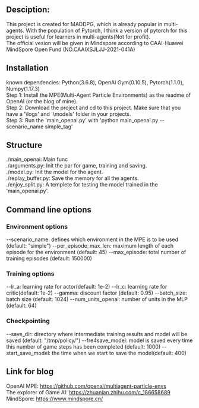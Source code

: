 
## Desciption:  
This project is created for MADDPG, which is already popular in multi-agents. With the population of Pytorch, I think a version of pytorch for this project is useful for learners in multi-agents(Not for profit).   
The official vesion will be given in Mindspore according to CAAI-Huawei MindSpore Open Fund (NO.CAAIXSJLJJ-2021-041A)

## Installation
known dependencies: Python(3.6.8), OpenAI Gym(0.10.5), Pytorch(1.1.0), Numpy(1.17.3)    
Step 1: Install the MPE(Multi-Agent Particle Environments) as the readme of OpenAI (or the blog of mine).    
Step 2: Download the project and cd to this project. Make sure that you have a '\logs' and '\models' folder in your projects.    
Step 3: Run the 'main_openai.py' with 'python main_openai.py --scenario_name simple_tag'    

## Structure
./main_openai:		Main func    
./arguments.py: 	Init the par for game, training and saving.    
./model.py: 		Init the model for the agent.    
./replay_buffer.py:	Save the memory for all the agents.    
./enjoy_split.py: 	A templete for testing the model trained in the 'main_openai.py'.    

## Command line options
### Environment options
--scenario_name: defines which environment in the MPE is to be used (default: "simple")
--per_episode_max_len: maximum length of each episode for the environment (default: 45)
--max_episode: total number of training episodes (default: 150000)

### Training options
--lr_a: learning rate for actor(default: 1e-2)
--lr_c: learning rate for critic(default: 1e-2)
--gamma: discount factor (default: 0.95)
--batch_size: batch size (default: 1024)
--num_units_openai: number of units in the MLP (default: 64)

### Checkpointing
--save_dir: directory where intermediate training results and model will be saved (default: "/tmp/policy/")
--fre4save_model: model is saved every time this number of game steps has been completed (default: 1000)
--start_save_model: the time when we start to save the model(default: 400)

## Link for blog
OpenAI MPE: https://github.com/openai/multiagent-particle-envs    
The explorer of Game AI: https://zhuanlan.zhihu.com/c_186658689    
MindSpore: https://www.mindspore.cn/
